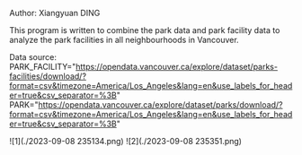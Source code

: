 Author: Xiangyuan DING

This program is written to combine the park data and park facility data to analyze the park facilities in all neighbourhoods in Vancouver.

Data source:
PARK_FACILITY="https://opendata.vancouver.ca/explore/dataset/parks-facilities/download/?format=csv&timezone=America/Los_Angeles&lang=en&use_labels_for_header=true&csv_separator=%3B"
PARK="https://opendata.vancouver.ca/explore/dataset/parks/download/?format=csv&timezone=America/Los_Angeles&lang=en&use_labels_for_header=true&csv_separator=%3B"

![1](./2023-09-08 235134.png)
![2](./2023-09-08 235351.png)
